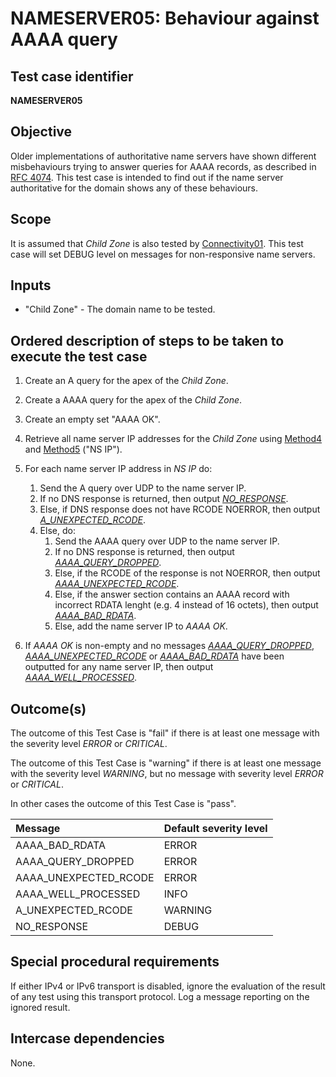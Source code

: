# NAMESERVER05: Behaviour against AAAA query

## Test case identifier
**NAMESERVER05**

## Objective

Older implementations of authoritative name servers have shown different
misbehaviours trying to answer queries for AAAA records, as described in
[RFC 4074]. This test case is intended to find out if the name server
authoritative for the domain shows any of these behaviours.


## Scope

It is assumed that *Child Zone* is also tested by [Connectivity01]. This test
case will set DEBUG level on messages for non-responsive name servers.


## Inputs

* "Child Zone" - The domain name to be tested.


## Ordered description of steps to be taken to execute the test case

1. Create an A query for the apex of the *Child Zone*.

2. Create a AAAA query for the apex of the *Child Zone*.

3. Create an empty set "AAAA OK".

4. Retrieve all name server IP addresses for the
   *Child Zone* using [Method4] and [Method5] ("NS IP").

5. For each name server IP address in *NS IP* do:

   1. Send the A query over UDP to the name server IP.
   2. If no DNS response is returned, then output *[NO_RESPONSE]*.
   3. Else, if DNS response does not have RCODE NOERROR, then output 
      *[A_UNEXPECTED_RCODE]*.
   4. Else, do:
      1. Send the AAAA query over UDP to the name server IP.
      2. If no DNS response is returned, then output *[AAAA_QUERY_DROPPED]*.
      3. Else, if the RCODE of the response is not NOERROR, then output
         *[AAAA_UNEXPECTED_RCODE]*.
      4. Else, if the answer section contains an AAAA record with incorrect
         RDATA lenght (e.g. 4 instead of 16 octets), then output
         *[AAAA_BAD_RDATA]*.
      5. Else, add the name server IP to *AAAA OK*.

6. If *AAAA OK* is non-empty and no messages *[AAAA_QUERY_DROPPED]*,
   *[AAAA_UNEXPECTED_RCODE]* or *[AAAA_BAD_RDATA]* have been outputted for any
   name server IP, then output *[AAAA_WELL_PROCESSED]*.


## Outcome(s)

The outcome of this Test Case is "fail" if there is at least one message
with the severity level *ERROR* or *CRITICAL*.

The outcome of this Test Case is "warning" if there is at least one message
with the severity level *WARNING*, but no message with severity level
*ERROR* or *CRITICAL*.

In other cases the outcome of this Test Case is "pass".

Message                       | Default severity level
:-----------------------------|:-----------------------------------
AAAA_BAD_RDATA                | ERROR
AAAA_QUERY_DROPPED            | ERROR
AAAA_UNEXPECTED_RCODE         | ERROR
AAAA_WELL_PROCESSED           | INFO
A_UNEXPECTED_RCODE            | WARNING
NO_RESPONSE                   | DEBUG


## Special procedural requirements

If either IPv4 or IPv6 transport is disabled, ignore the evaluation of the
result of any test using this transport protocol. Log a message reporting
on the ignored result.


## Intercase dependencies

None.


[AAAA_BAD_RDATA]:        #outcomes
[AAAA_QUERY_DROPPED]:    #outcomes
[AAAA_UNEXPECTED_RCODE]: #outcomes
[AAAA_WELL_PROCESSED]:   #outcomes
[A_UNEXPECTED_RCODE]:    #outcomes
[Connectivity01]:        ../Connectivity-TP/connectivity01.md
[Method4]:               ../Methods.md#method-4-obtain-glue-address-records-from-parent
[Method5]:               ../Methods.md#method-5-obtain-the-name-server-address-records-from-child
[NO_RESPONSE]:           #outcomes
[RFC 4074]:              https://datatracker.ietf.org/doc/html/rfc4074




